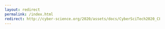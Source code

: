 ```yaml
---
layout: redirect
permalink: /index.html
redirect: http://cyber-science.org/2020/assets/docs/CyberSciTech2020_CFP.pdf
---
```

